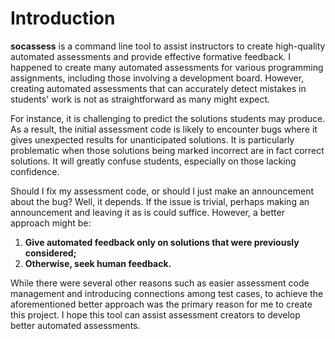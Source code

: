 # Introduction

**socassess** is a command line tool to assist instructors to create
high-quality automated assessments and provide effective formative feedback. I
happened to create many automated assessments for various programming
assignments, including those involving a development board. However, creating
automated assessments that can accurately detect mistakes in students' work is
not as straightforward as many might expect.

For instance, it is challenging to predict the solutions students may produce.
As a result, the initial assessment code is likely to encounter bugs where it
gives unexpected results for unanticipated solutions. It is particularly
problematic when those solutions being marked incorrect are in fact correct
solutions. It will greatly confuse students, especially on those lacking
confidence.

Should I fix my assessment code, or should I just make an announcement about the
bug? Well, it depends. If the issue is trivial, perhaps making an announcement
and leaving it as is could suffice. However, a better approach might be:

1. **Give automated feedback only on solutions that were previously considered;**
1. **Otherwise, seek human feedback.**

While there were several other reasons such as easier assessment code management
and introducing connections among test cases, to achieve the aforementioned
better approach was the primary reason for me to create this project. I hope
this tool can assist assessment creators to develop better automated
assessments.
